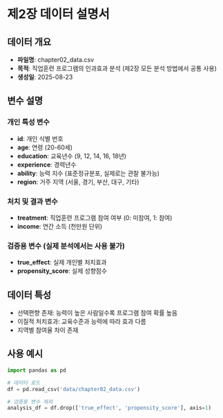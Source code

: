 # 제2장 데이터 설명서

## 데이터 개요
- **파일명**: chapter02_data.csv
- **목적**: 직업훈련 프로그램의 인과효과 분석 (제2장 모든 분석 방법에서 공통 사용)
- **생성일**: 2025-08-23

## 변수 설명

### 개인 특성 변수
- **id**: 개인 식별 번호
- **age**: 연령 (20-60세)
- **education**: 교육년수 (9, 12, 14, 16, 18년)
- **experience**: 경력년수
- **ability**: 능력 지수 (표준정규분포, 실제로는 관찰 불가능)
- **region**: 거주 지역 (서울, 경기, 부산, 대구, 기타)

### 처치 및 결과 변수
- **treatment**: 직업훈련 프로그램 참여 여부 (0: 미참여, 1: 참여)
- **income**: 연간 소득 (천만원 단위)

### 검증용 변수 (실제 분석에서는 사용 불가)
- **true_effect**: 실제 개인별 처치효과
- **propensity_score**: 실제 성향점수

## 데이터 특성
- 선택편향 존재: 능력이 높은 사람일수록 프로그램 참여 확률 높음
- 이질적 처치효과: 교육수준과 능력에 따라 효과 다름
- 지역별 참여율 차이 존재

## 사용 예시
```python
import pandas as pd

# 데이터 로드
df = pd.read_csv('data/chapter02_data.csv')

# 검증용 변수 제외
analysis_df = df.drop(['true_effect', 'propensity_score'], axis=1)
```

